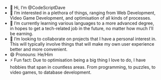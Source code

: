 - 👋 Hi, I’m @CodeScriptDave
- 👀 I’m interested in a plethora of things, ranging from Web Development, Video Game Development, and optimisation of all kinds of processes.
- 🌱 I’m currently learning various languages to a more advanced degree, in hopes to get a tech-related job in the future, no matter how much I'll be earning.
- 💞️ I’m looking to collaborate on projects that I have a personal interest in. This will typically involve things that will make my own user experience better and more convenient.
- 😄 Pronouns: He/Him
- ⚡ Fun fact: Due to optimisation being a big thing I love to do, I have hobbies that span in countless areas. From programming, to puzzles, to video games, to database development.

<!---
CodeScriptDave/CodeScriptDave is a ✨ special ✨ repository because its `README.md` (this file) appears on your GitHub profile.
You can click the Preview link to take a look at your changes.
--->
